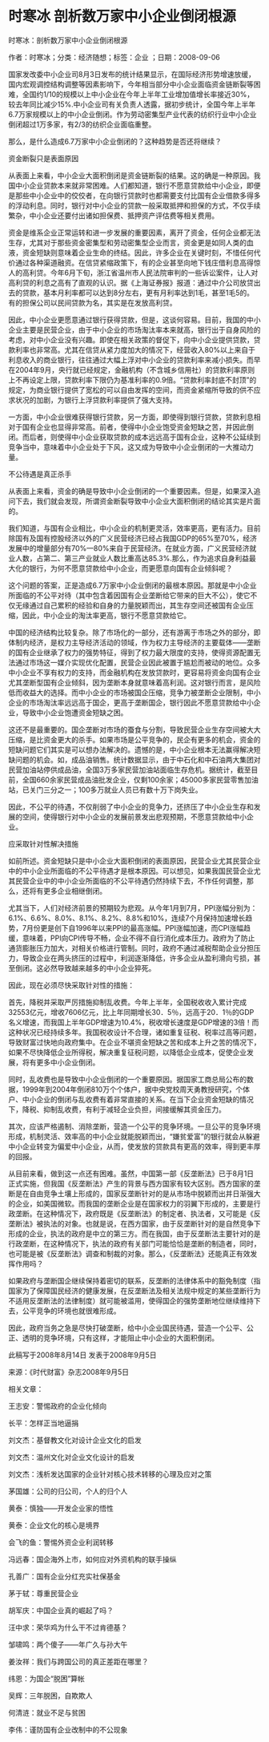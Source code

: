 # 时寒冰  剖析数万家中小企业倒闭根源    
    
时寒冰：剖析数万家中小企业倒闭根源    
作者：时寒冰；分类：经济随想；标签：企业 ；日期：2008-09-06    
国家发改委中小企业司8月3日发布的统计结果显示，在国际经济形势增速放缓，国内宏观调控结构调整等因素影响下，今年相当部分中小企业面临资金链断裂等困难，全国约1/10的规模以上中小企业在今年上半年工业增加值增长率接近30%，较去年同比减少15%.中小企业司有关负责人透露，据初步统计，全国今年上半年6.7万家规模以上的中小企业倒闭。作为劳动密集型产业代表的纺织行业中小企业倒闭超过1万多家，有2/3的纺织企业面临重整。    
那么，是什么造成6.7万家中小企业倒闭的？这种趋势是否还将继续？    
资金断裂只是表面原因    
从表面上来看，中小企业大面积倒闭是资金链断裂的结果。这的确是一种原因。我国中小企业贷款本来就非常困难。人们都知道，银行不愿意贷款给中小企业，即便是那些中小企业中的佼佼者，在向银行贷款时也都需要支付比国有企业借款多得多的浮动利息。同时，银行对中小企业的贷款一般采取抵押和担保的方式，不仅手续繁杂，中小企业还要付出诸如担保费、抵押资产评估费等相关费用。    
资金是维系企业正常运转和进一步发展的重要因素，离开了资金，任何企业都无法生存，尤其对于那些资金密集型和劳动密集型企业而言，资金更是如同人类的血液，资金短缺则意味着企业生命的终结。因此，许多企业在关键时刻，不惜任何代价通过各种渠道融资。在信贷紧缩政策下，有的企业甚至向地下钱庄借利息高得惊人的高利贷。今年6月下旬，浙江省温州市人民法院审判的一些诉讼案件，让人对高利贷的利息之高有了直观的认识。据《上海证券报》报道：通过中介公司放贷出去的贷款，基本月利率都可以达到8分左右，更有月利率达到1毛，甚至1毛5的。有的担保公司以民间贷款为名，其实是在发放高利贷。    
因此，中小企业更愿意通过银行获得贷款，但是，这谈何容易。目前，我国的中小企业主要是民营企业，由于中小企业的市场淘汰率本来就高，银行出于自身风险的考虑，对中小企业没有兴趣。即使在相关政策的督促下，向中小企业提供贷款，贷款利率也非常高。尤其在信贷从紧力度加大的情况下，经营收入80%以上来自于利息收入的商业银行，往往通过大幅上浮对中小企业的贷款利率来减小损失。而早在2004年9月，央行就已经规定，金融机构（不含城乡信用社）的贷款利率原则上不再设定上限，贷款利率下限仍为基准利率的0.9倍。“贷款利率封底不封顶”的规定，为商业银行提供了宽松的可以自由发挥的空间，而资金紧缩所导致的供不应求状况的加剧，为银行上浮贷款利率提供了强大支持。    
一方面，中小企业很难获得银行贷款，另一方面，即使得到银行贷款，贷款利息相对于国有企业也显得非常高。前者，使得中小企业饱受资金短缺之苦，并因此倒闭。而后者，则使得中小企业获取贷款的成本远远高于国有企业，这种不公延续到竞争当中，意味着中小企业处于下风，这又成为导致中小企业倒闭的一大推动力量。    
不公待遇是真正杀手    
从表面上来看，资金的确是导致中小企业倒闭的一个重要因素。但是，如果深入追问下去，我们就会发现，所谓资金断裂导致中小企业大面积倒闭的结论其实是片面的。    
我们知道，与国有企业相比，中小企业的机制更灵活，效率更高，更有活力。目前除国有及国有控股经济以外的广义民营经济已经占我国GDP的65%至70%，经济发展中的增量部分有70%—80%来自于民营经济。在就业方面，广义民营经济就业人数，占第二、第三产业就业人数比重高达85.3%.那么，作为追求自身利益最大化的银行，为何不愿意贷款给中小企业，而更愿意向国有企业倾斜呢？    
这个问题的答案，正是造成6.7万家中小企业倒闭的最根本原因。那就是中小企业所面临的不公平对待（其中包含着因国有企业垄断给它带来的巨大不公），使它不仅无缘通过自己累积的经验和自身的力量脱颖而出，其生存空间还被国有企业压缩，因此，中小企业的淘汰率更高，银行不愿意贷款给它。    
中国的经济结构比较复杂。除了市场化的一部分，还有游离于市场之外的部分，即体制内经济，是权力主导经济活动的领域，作为权力主导经济的主要载体——垄断的国有企业继承了权力的强势特征，得到了权力最大限度的支持，使得资源配置无法通过市场这一媒介实现优化配置，民营企业因此被置于尴尬而被动的地位。众多中小企业不享有权力的支持，而金融机构在发放贷款时，更容易将资金向国有企业尤其垄断型国有企业倾斜，因为垄断本身就意味着高利润。这对银行而言，是风险低而收益大的选择。而中小企业的市场被国企压缩，竞争力被垄断企业限制，中小企业的市场淘汰率远远高于国企，更高于垄断国企，银行因此不愿意贷款给中小企业，导致中小企业饱遭资金短缺之困。    
这还不是最重要的。国企垄断对市场的蚕食与分割，导致民营企业生存空间被大大压缩，是比资金更大的杀手。如果市场是公平竞争的，民企有更多的机会，资金的短缺问题它们其实是可以想办法解决的。遗憾的是，中小企业根本无法赢得解决短缺问题的机会。如，成品油销售。统计数据显示，由于中石化和中石油两大集团对民营加油站停供成品油，全国3万多家民营加油站面临生存危机。据统计，截至目前，全国660余家民营成品油批发企业，仅剩100余家；45000多家民营零售加油站，已关门三分之一；100多万就业人员已有数十万下岗失业。    
因此，不公平的待遇，不仅削弱了中小企业的竞争力，还挤压了中小企业生存和发展的空间，使得银行对中小企业的发展前景发出悲观预期，不愿意贷款给中小企业。    
应采取针对性解决措施    
如前所述。资金短缺只是中小企业大面积倒闭的表面原因，民营企业尤其民营企业中的中小企业所面临的不公平待遇才是根本原因。可以想见，如果我国民营企业尤其民营企业中的中小企业所面临的不公平待遇仍然持续下去，不作任何调整，那么，还将有更多企业相继倒闭。    
尤其当下，人们对经济前景的预期较为悲观。从今年1月到7月，PPI涨幅分别为：6.1%、6.6%、8.0%、8.1%、8.2%、8.8%和10%，连续7个月保持加速增长趋势，7月份更是创下自1996年以来PPI的最高涨幅。PPI涨幅加速，而CPI涨幅趋缓，意味着，PPI向CPI传导不畅，企业不得不自行消化成本压力。政府为了防止通货膨胀压力加大，对相关价格进行管制。同时，政府不通过减税帮助企业分担压力，导致企业在两头挤压的过程中，利润逐渐降低，许多企业从盈利滑向亏损，甚至倒闭。这必然导致越来越多的中小企业猝死。    
因此，现在必须尽快采取针对性的措施：    
首先，降税并采取严厉措施抑制乱收费。今年上半年，全国税收收入累计完成32553亿元，增收7606亿元，比上年同期增长30．5％，远高于20．1％的GDP名义增速，而我国上半年GDP增速为10.4%，税收增长速度是GDP增速的3倍！而这种状况已经持续多年。我国税收设计不合理，诸如重复征税、税率过高等问题，导致财富过快地向政府集中。在企业不堪资金短缺之苦和成本上升之苦的情况下，如果不尽快降低企业所得税，解决重复征税问题，以降低企业成本，促使企业发展，将有更多中小企业倒闭。    
同时，乱收费也是导致中小企业倒闭的一个重要原因。据国家工商总局公布的数据，1999年到2004年倒闭810万个个体户，据中央党校周天勇教授研究，个体户、中小企业的倒闭与乱收费有着非常直接的关系。在当下企业资金短缺的情况下，降税、抑制乱收费，有利于减轻企业负担，间接缓解其资金压力。    
其次，应该严格遏制、消除垄断，营造一个公平的竞争环境。一旦公平的竞争环境形成，机制灵活、效率高的中小企业就能脱颖而出，“嫌贫爱富”的银行就会从躲避中小企业转变为偏爱中小企业，从而，使发放的贷款具有更高的效率，得到更丰厚的回报。    
从目前来看，做到这一点还有困难。虽然，中国第一部《反垄断法》已于8月1日正式实施，但我国《反垄断法》产生的背景与西方国家有较大区别。西方国家的垄断是在自由竞争土壤上形成的，国家反垄断针对的是从市场中脱颖而出并日渐强大的企业，如美国微软。而我国的垄断企业是在国家权力的羽翼下形成的，主要是行政垄断。在这种情况下，政府既是《反垄断法》的制定者、执法者，又可能是《反垄断法》被执法的对象。也就是说，在西方国家，由于反垄断针对的是自然竞争下形成的企业，执法的政府是中立的第三方。而在我国，由于反垄断法主要针对的是行政垄断，在这种情况下，执法的政府有关部门可能恰恰是垄断的制造者，同时，也可能是被《反垄断法》调查和制裁的对象。那么，《反垄断法》还能真正有效发挥作用吗？    
如果政府与垄断国企继续保持着密切的联系，反垄断的法律体系中的豁免制度（指国家为了保障国民经济的健康发展，在反垄断法及相关法规中规定的某些垄断行为不适用反垄断法的法律制度）就可能被滥用，使得国企的强势垄断地位继续维持下去，公平竞争的环境也就很难形成。    
因此，政府当务之急是尽快打破垄断，给中小企业国民待遇，营造一个公平、公正、透明的竞争环境，只有这样，才能阻止中小企业的大面积倒闭。    
此稿写于2008年8月14日 发表于2008年9月5日    
来源：《时代财富》杂志2008年9月5日    
    
相关文章：    
王志安：警惕政府的企业化倾向    
长平：怎样正当地逼捐    
刘文杰：基督教文化对设计企业文化的启发    
刘文杰：温州文化对企业文化设计的启发    
刘文杰：浅析发达国家的企业针对核心技术转移的心理及应对之策    
茅国雄：公司的归公司，个人的归个人    
黄泰：慎独——开发企业家的悟性    
黄泰：企业文化的核心是境界    
会飞的鱼：警惕外资企业利润转移    
冯远春：国企海外上市，如何应对外资机构的联手操纵    
孔善广：国有企业分红充实社保基金    
茅于轼：尊重民营企业    
胡军庆：中国企业真的崛起了吗？    
汪中求：荣华鸡为什么干不过肯德基？    
邹啸鸣：两个傻子——年广久与孙大午    
姜汝祥：我们与跨国公司的真正差距在哪里？    
纬恩：为国企“脱困”算帐    
吴辉：三年脱困，自欺欺人    
何清涟：就业不足与贫困    
李伟：谨防国有企业改制中的不公现象